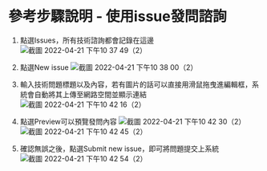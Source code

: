 # 參考步驟說明 - 使用issue發問諮詢
1. 點選Issues，所有技術諮詢都會記錄在這邊
![截圖 2022-04-21 下午10 37 49（2）](https://user-images.githubusercontent.com/81737534/164487689-2de08d29-3b04-4592-9202-6e6991c5e847.png)

2. 點選New issue
![截圖 2022-04-21 下午10 38 00（2）](https://user-images.githubusercontent.com/81737534/164487752-eece0bfe-e290-4f1c-ba67-73fbb3bd87e0.png)

3. 輸入技術問題標題以及內容，若有圖片的話可以直接用滑鼠拖曳進編輯框，系統會自動將其上傳至網路空間並顯示連結
![截圖 2022-04-21 下午10 42 16（2）](https://user-images.githubusercontent.com/81737534/164487792-55edb853-7460-443a-9f14-3f7a08fa4747.png)

4. 點選Preview可以預覽發問內容
![截圖 2022-04-21 下午10 42 30（2）](https://user-images.githubusercontent.com/81737534/164487831-dc585840-d9a1-4e2d-a733-7b7ca2facdd4.png)
![截圖 2022-04-21 下午10 42 45（2）](https://user-images.githubusercontent.com/81737534/164487864-87a778ec-affc-49ee-b2c4-1041cd232276.png)

5. 確認無誤之後，點選Submit new issue，即可將問題提交上系統
![截圖 2022-04-21 下午10 42 54（2）](https://user-images.githubusercontent.com/81737534/164487894-52278add-8f9e-4921-abb9-8d7475f3335d.png)

